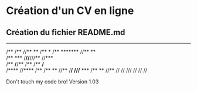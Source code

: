 # Création d'un CV en ligne
## Création du fichier README.md

 **       **          **     **
/**      /**         //**   ** 
/**   *  /** *******  //** **  
/**  *** /**//**///**  //***   
/** **/**/** /**  /**   **/**  
/**** //**** /**  /**  ** //** 
/**/   ///** ***  /** **   //**
//       // ///   // //     // 

Don't touch my code bro!
Version 1.03